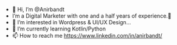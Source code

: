 - 👋 Hi, I’m @Anirbandt
- I’m a Digital Marketer with one and a half years of experience.💞️
- 👀 I’m interested in Wordpress & UI/UX Design...
- 🌱 I’m currently learning Kotlin/Python
- 📫 How to reach me https://www.linkedin.com/in/anirbandt/

<!---
Anirbandt/Anirbandt is a ✨ special ✨ repository because its `README.md` (this file) appears on your GitHub profile.
You can click the Preview link to take a look at your changes.
--->
